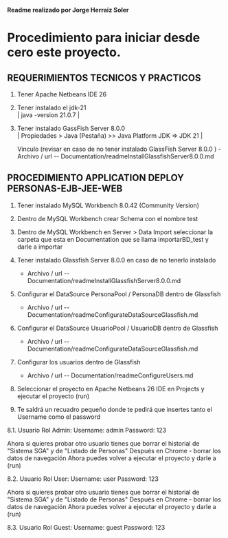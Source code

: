 
**Readme realizado por Jorge Herraiz Soler**

# Procedimiento para iniciar desde cero este proyecto.


## REQUERIMIENTOS  TECNICOS  Y  PRACTICOS

1. Tener Apache Netbeans IDE 26  
 
2. Tener instalado el jdk-21  
   | java -version 21.0.7 | 

3. Tener instalado GassFish Server 8.0.0  
   | Propiedades > Java (Pestaña) >> Java Platform JDK =>  JDK 21  | 

   Vinculo (revisar en caso de no tener instalado GlassFish Server 8.0.0 )
        - Archivo  / url  --  Documentation/readmeInstallGlassfishServer8.0.0.md


## PROCEDIMIENTO  APPLICATION  DEPLOY  PERSONAS-EJB-JEE-WEB

1. Tener instalado MySQL Workbench 8.0.42  (Community Version)

2. Dentro de MySQL Workbench crear Schema con el nombre test 

3. Dentro de MySQL Workbench en Server > Data Import  seleccionar la carpeta que esta en Documentation que se llama importarBD_test y darle a importar

4. Tener instalado Glassfish Server 8.0.0 en caso de no tenerlo instalado 
    - Archivo  / url  --  Documentation/readmeInstallGlassfishServer8.0.0.md

5. Configurar el DataSource  PersonaPool / PersonaDB  dentro de Glassfish 
    - Archivo / url  --  Documentation/readmeConfigurateDataSourceGlassfish.md

6. Configurar el DataSource  UsuarioPool / UsuarioDB  dentro de Glassfish 
    - Archivo / url  --  Documentation/readmeConfigurateDataSourceGlassfish.md

7. Configurar los usuarios dentro de Glassfish
    - Archivo / url  -- Documentation/readmeConfigureUsers.md

7. Seleccionar el proyecto en Apache Netbeans 26 IDE en  Projects y ejecutar el proyecto (run)

8. Te saldrá un recuadro pequeño donde te pedirá que insertes tanto el Username como el password 

8.1. Usuario Rol Admin:
Username: admin
Password: 123

Ahora si quieres probar otro usuario tienes que borrar el historial de "Sistema SGA" y de "Listado de Personas"
Después en Chrome - borrar los datos de navegación 
Ahora puedes volver a ejecutar el proyecto y darle a (run)

8.2. Usuario Rol User:
Username: user
Password: 123

Ahora si quieres probar otro usuario tienes que borrar el historial de "Sistema SGA" y de "Listado de Personas"
Después en Chrome - borrar los datos de navegación 
Ahora puedes volver a ejecutar el proyecto y darle a (run)

8.3. Usuario Rol Guest:
Username: guest
Password: 123

